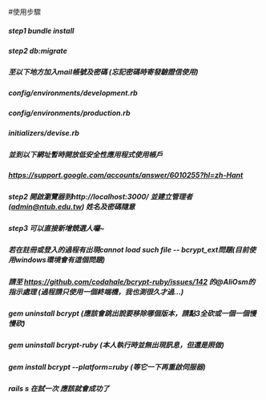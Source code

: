 #使用步驟
##### step1 bundle install
##### step2 db:migrate
##### 至以下地方加入mail帳號及密碼 (忘記密碼時寄發驗證信使用)
##### config/environments/development.rb
##### config/environments/production.rb
##### initializers/devise.rb
##### 並到以下網址暫時開放低安全性應用程式使用帳戶
##### https://support.google.com/accounts/answer/6010255?hl=zh-Hant
##### step2 開啟瀏覽器到http://localhost:3000/ 並建立管理者 (admin@ntub.edu.tw) 姓名及密碼隨意
##### step3 可以直接新增競選人囉~
##### 若在註冊或登入的過程有出現cannot load such file -- bcrypt_ext問題(目前使用windows環境會有這個問題)
##### 請至 https://github.com/codahale/bcrypt-ruby/issues/142 的@AliOsm的指示處理 (過程請只使用一個終端機，我也測很久才過...)
##### gem uninstall bcrypt (應該會跳出說要移除哪個版本，請點3全砍或一個一個慢慢砍)
##### gem uninstall bcrypt-ruby (本人執行時並無出現訊息，但還是照做)
##### gem install bcrypt --platform=ruby (等它一下再重啟伺服器)
##### rails s 在試一次 應該就會成功了

